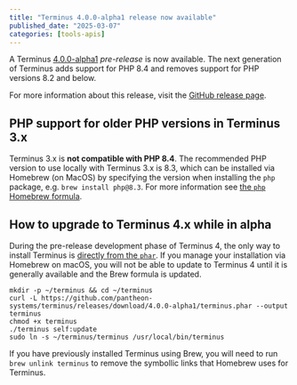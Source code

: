 ```yaml
---
title: "Terminus 4.0.0-alpha1 release now available"
published_date: "2025-03-07"
categories: [tools-apis]
---
```


A Terminus [4.0.0-alpha1](https://github.com/pantheon-systems/terminus/releases/tag/4.0.0-alpha1) _pre-release_ is now available.
The next generation of Terminus adds support for PHP 8.4 and removes support for PHP versions 8.2 and below.

For more information about this release, visit the [GitHub release page](https://github.com/pantheon-systems/terminus/releases/tag/4.0.0-alpha1).

## PHP support for older PHP versions in Terminus 3.x

Terminus 3.x is **not compatible with PHP 8.4**. The recommended PHP version to use locally with Terminus 3.x is 8.3, which can be installed via Homebrew (on MacOS) by specifying the version when installing the `php` package, e.g. `brew install php@8.3`. For more information see [the `php` Homebrew formula](https://formulae.brew.sh/formula/php@8.3).

## How to upgrade to Terminus 4.x while in alpha
During the pre-release development phase of Terminus 4, the only way to install Terminus is [directly from the `phar`](https://docs.pantheon.io/terminus/install#windows-and-linux). If you manage your installation via Homebrew on macOS, you will not be able to update to Terminus 4 until it is generally available and the Brew formula is updated.

```shell{promptUser: user}
mkdir -p ~/terminus && cd ~/terminus
curl -L https://github.com/pantheon-systems/terminus/releases/download/4.0.0-alpha1/terminus.phar --output terminus
chmod +x terminus
./terminus self:update
sudo ln -s ~/terminus/terminus /usr/local/bin/terminus
```

If you have previously installed Terminus using Brew, you will need to run `brew unlink terminus` to remove the symbollic links that Homebrew uses for Terminus.
